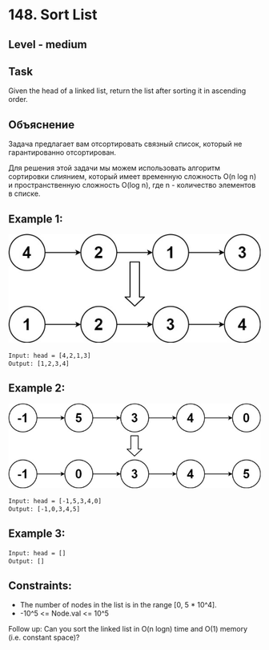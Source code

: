 # 148. Sort List


## Level - medium


## Task
Given the head of a linked list, return the list after sorting it in ascending order.


## Объяснение
Задача предлагает вам отсортировать связный список, который не гарантированно отсортирован.

Для решения этой задачи мы можем использовать алгоритм сортировки слиянием, 
который имеет временную сложность O(n log n) и пространственную сложность O(log n), 
где n - количество элементов в списке.


## Example 1:
![img.png](img.png)
````
Input: head = [4,2,1,3]
Output: [1,2,3,4]
````


## Example 2:
![img_1.png](img_1.png)
````
Input: head = [-1,5,3,4,0]
Output: [-1,0,3,4,5]
````


## Example 3:
````
Input: head = []
Output: []
````


## Constraints:
- The number of nodes in the list is in the range [0, 5 * 10^4].
- -10^5 <= Node.val <= 10^5

Follow up: Can you sort the linked list in O(n logn) time and O(1) memory (i.e. constant space)?